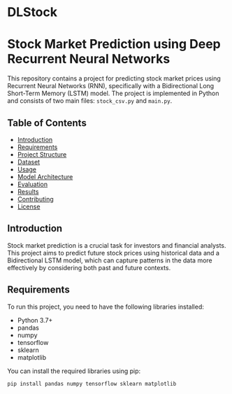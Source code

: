 # DLStock
# Stock Market Prediction using Deep Recurrent Neural Networks


This repository contains a project for predicting stock market prices using Recurrent Neural Networks (RNN), specifically with a Bidirectional Long Short-Term Memory (LSTM) model. The project is implemented in Python and consists of two main files: `stock_csv.py` and `main.py`.

## Table of Contents
- [Introduction](#introduction)
- [Requirements](#requirements)
- [Project Structure](#project-structure)
- [Dataset](#dataset)
- [Usage](#usage)
- [Model Architecture](#model-architecture)
- [Evaluation](#evaluation)
- [Results](#results)
- [Contributing](#contributing)
- [License](#license)

## Introduction

Stock market prediction is a crucial task for investors and financial analysts. This project aims to predict future stock prices using historical data and a Bidirectional LSTM model, which can capture patterns in the data more effectively by considering both past and future contexts.

## Requirements

To run this project, you need to have the following libraries installed:

- Python 3.7+
- pandas
- numpy
- tensorflow
- sklearn
- matplotlib

You can install the required libraries using pip:
```bash
pip install pandas numpy tensorflow sklearn matplotlib
